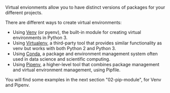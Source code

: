 
Virtual envionments allow you to have distinct versions of packages for your different projects.

There are different ways to create virtual environments:

- Using [Venv](https://docs.python.org/3/library/venv.html) (or pyenv), the built-in module for creating virtual environments in Python 3.
- Using [Virtualenv](https://virtualenv.pypa.io/en/stable), a third-party tool that provides similar functionality as venv but works with both Python 2 and Python 3.
- Using [Conda](https://conda.io/docs), a package and environment management system often used in data science and scientific computing.
- Using [Pipenv](https://pipenv.pypa.io/en/stable), a higher-level tool that combines package management and virtual environment management, using Pipfile.

You will find some examples in the next section "02-pip-module", for Venv and Pipenv.
